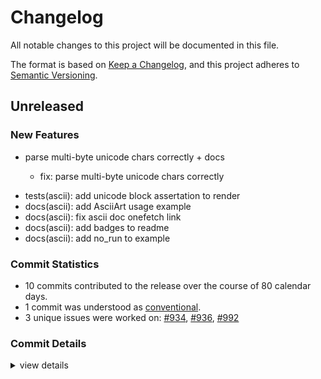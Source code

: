 # Changelog

All notable changes to this project will be documented in this file.

The format is based on [Keep a Changelog](https://keepachangelog.com/en/1.0.0/),
and this project adheres to [Semantic Versioning](https://semver.org/spec/v2.0.0.html).

## Unreleased

### New Features

 - <csr-id-5cc8ea62b8a7e467554ee7b20bb1e85fa36d4979/> parse multi-byte unicode chars correctly + docs
   * fix: parse multi-byte unicode chars correctly
* tests(ascii): add unicode block assertation to render
* docs(ascii): add AsciiArt usage example
* docs(ascii): fix ascii doc onefetch link
* docs(ascii): add badges to readme
* docs(ascii): add no_run to example

### Commit Statistics

<csr-read-only-do-not-edit/>

 - 10 commits contributed to the release over the course of 80 calendar days.
 - 1 commit was understood as [conventional](https://www.conventionalcommits.org).
 - 3 unique issues were worked on: [#934](https://github.com/o2sh/onefetch/issues/934), [#936](https://github.com/o2sh/onefetch/issues/936), [#992](https://github.com/o2sh/onefetch/issues/992)

### Commit Details

<csr-read-only-do-not-edit/>

<details><summary>view details</summary>

 * **[#934](https://github.com/o2sh/onefetch/issues/934)**
    - Turn `AsciiArt.rs` into its own crate ([`1716519`](https://github.com/o2sh/onefetch/commit/17165192bf187fbd56298a53e34373d8329bfa3a))
 * **[#936](https://github.com/o2sh/onefetch/issues/936)**
    - Parse multi-byte unicode chars correctly + docs ([`5cc8ea6`](https://github.com/o2sh/onefetch/commit/5cc8ea62b8a7e467554ee7b20bb1e85fa36d4979))
 * **[#992](https://github.com/o2sh/onefetch/issues/992)**
    - Fix typo ([`fa80f33`](https://github.com/o2sh/onefetch/commit/fa80f3308ff6f19a3c62233ecbc9767ffa7b9ac9))
 * **Uncategorized**
    - Bump version ([`ae536d3`](https://github.com/o2sh/onefetch/commit/ae536d39edaaf55b395f32cea0a3b1b9586a1f15))
    - Merge branch 'main' of github.com:o2sh/onefetch ([`e57965a`](https://github.com/o2sh/onefetch/commit/e57965a82e2c11a9b0108db52d37d288dc6de5cd))
    - Cargo changelog --write ([`df0d5e8`](https://github.com/o2sh/onefetch/commit/df0d5e8af774b4c0676a94b81fed88dc10215f51))
    - Bump version ([`ca05166`](https://github.com/o2sh/onefetch/commit/ca05166f22910410f71615e6599e522e3885e64a))
    - Cargo clippy ([`0959021`](https://github.com/o2sh/onefetch/commit/095902190d4d6adf4548e203ffe3f5c680c08cd6))
    - Bump version ([`a39623a`](https://github.com/o2sh/onefetch/commit/a39623aee24e8f166cb4cc93aea051bd331dffc7))
    - Bump version ([`0a7fc67`](https://github.com/o2sh/onefetch/commit/0a7fc67bee24a9bfc7367ae6fdaee5bb336852c4))
</details>

